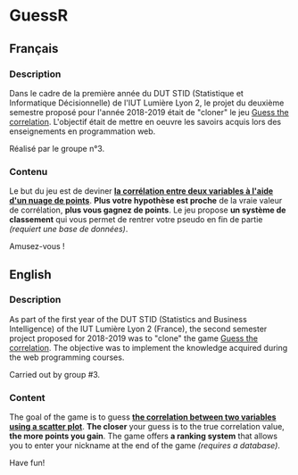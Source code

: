 # GuessR
## Français
### Description
Dans le cadre de la première année du DUT STID (Statistique et Informatique Décisionnelle) de l'IUT Lumière Lyon 2, le projet du deuxième semestre proposé pour l'année 2018-2019 était de "cloner" le jeu [Guess the correlation](http://guessthecorrelation.com). L'objectif était de mettre en oeuvre les savoirs acquis lors des enseignements en programmation web. 

Réalisé par le groupe n°3.

### Contenu
Le but du jeu est de deviner **[la corrélation entre deux variables à l'aide d'un nuage de points](https://fr.wikipedia.org/wiki/Corrélation_(statistiques))**.
**Plus votre hypothèse est proche** de la vraie valeur de corrélation, **plus vous gagnez de points**.
Le jeu propose **un système de classement** qui vous permet de rentrer votre pseudo en fin de partie *(requiert une base de données)*.

Amusez-vous !

## English
### Description
As part of the first year of the DUT STID (Statistics and Business Intelligence) of the IUT Lumière Lyon 2 (France), the second semester project proposed for 2018-2019 was to "clone" the game [Guess the correlation](http://guessthecorrelation.com). The objective was to implement the knowledge acquired during the web programming courses. 

Carried out by group #3.

### Content
The goal of the game is to guess **[the correlation between two variables using a scatter plot](https://en.wikipedia.org/wiki/Correlation_and_dependence)**.
**The closer** your guess is to the true correlation value, **the more points you gain**.
The game offers **a ranking system** that allows you to enter your nickname at the end of the game *(requires a database)*.

Have fun!

